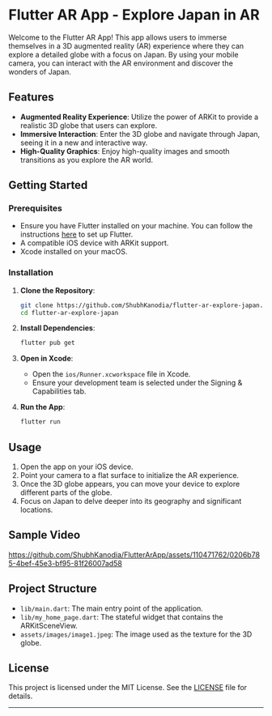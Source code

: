 # Flutter AR App - Explore Japan in AR

Welcome to the Flutter AR App! This app allows users to immerse themselves in a 3D augmented reality (AR) experience where they can explore a detailed globe with a focus on Japan. By using your mobile camera, you can interact with the AR environment and discover the wonders of Japan.

## Features

- **Augmented Reality Experience**: Utilize the power of ARKit to provide a realistic 3D globe that users can explore.
- **Immersive Interaction**: Enter the 3D globe and navigate through Japan, seeing it in a new and interactive way.
- **High-Quality Graphics**: Enjoy high-quality images and smooth transitions as you explore the AR world.

## Getting Started

### Prerequisites

- Ensure you have Flutter installed on your machine. You can follow the instructions [here](https://flutter.dev/docs/get-started/install) to set up Flutter.
- A compatible iOS device with ARKit support.
- Xcode installed on your macOS.

### Installation

1. **Clone the Repository**:
   ```bash
   git clone https://github.com/ShubhKanodia/flutter-ar-explore-japan.git
   cd flutter-ar-explore-japan
   ```

2. **Install Dependencies**:
   ```bash
   flutter pub get
   ```

3. **Open in Xcode**:
   - Open the `ios/Runner.xcworkspace` file in Xcode.
   - Ensure your development team is selected under the Signing & Capabilities tab.

4. **Run the App**:
   ```bash
   flutter run
   ```

## Usage

1. Open the app on your iOS device.
2. Point your camera to a flat surface to initialize the AR experience.
3. Once the 3D globe appears, you can move your device to explore different parts of the globe.
4. Focus on Japan to delve deeper into its geography and significant locations.

## Sample Video


https://github.com/ShubhKanodia/FlutterArApp/assets/110471762/0206b785-4bef-45e3-bf95-81f26007ad58


## Project Structure

- `lib/main.dart`: The main entry point of the application.
- `lib/my_home_page.dart`: The stateful widget that contains the ARKitSceneView.
- `assets/images/image1.jpeg`: The image used as the texture for the 3D globe.

## License

This project is licensed under the MIT License. See the [LICENSE](LICENSE) file for details.

---

